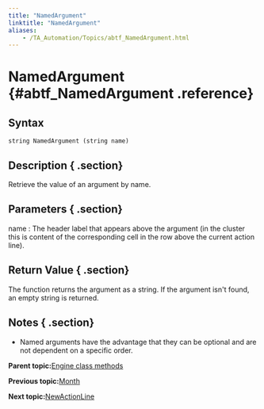 ```yaml
--- 
title: "NamedArgument"
linktitle: "NamedArgument"
aliases: 
    - /TA_Automation/Topics/abtf_NamedArgument.html
---
```

# NamedArgument {#abtf_NamedArgument .reference}

## Syntax

`string NamedArgument (string name)`

## Description { .section}

Retrieve the value of an argument by name.

## Parameters { .section}

name
:   The header label that appears above the argument \(in the cluster this is content of the corresponding cell in the row above the current action line\).

## Return Value { .section}

The function returns the argument as a string. If the argument isn't found, an empty string is returned.

## Notes { .section}

-   Named arguments have the advantage that they can be optional and are not dependent on a specific order.

**Parent topic:**[Engine class methods](../../TA_Automation/Topics/abtf_Engine_classes.html)

**Previous topic:**[Month](../../TA_Automation/Topics/abtf_Month.html)

**Next topic:**[NewActionLine](../../TA_Automation/Topics/abtf_NewActionLine.html)

